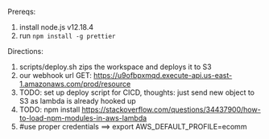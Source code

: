 Prereqs:
1. install node.js v12.18.4
2. run `npm install -g prettier`


Directions:
1. scripts/deploy.sh zips the workspace and deploys it to S3
2. our webhook url GET: https://u9ofbpxmqd.execute-api.us-east-1.amazonaws.com/prod/resource
3. TODO: set up deploy script for CICD, thoughts: just send new object to S3 as lambda is already hooked up
4. TODO: npm install https://stackoverflow.com/questions/34437900/how-to-load-npm-modules-in-aws-lambda
5. #use proper credentials ==> export AWS_DEFAULT_PROFILE=ecomm